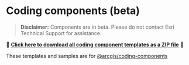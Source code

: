 # Coding components (beta)

> **Disclaimer:** Components are in beta. Please do not contact Esri Technical Support for assistance.

📁 **[Click here to download all coding component templates as a ZIP file](https://download-directory.github.io?url=https://github.com/Esri/jsapi-resources/tree/main/component-samples/coding-components/templates)** 📁

These templates and samples are for [@arcgis/coding-components](https://www.npmjs.com/package/@arcgis/coding-components)
